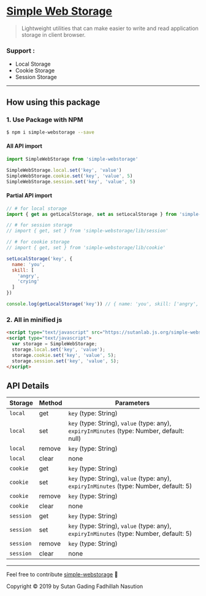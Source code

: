 # [Simple Web Storage](https://www.npmjs.com/package/simple-webstorage)
> Lightweight utilities that can make easier to write and read application storage in client browser.

### Support :
- Local Storage
- Cookie Storage
- Session Storage
---

## How using this package

### 1. Use Package with NPM

```bash
$ npm i simple-webstorage --save
```

#### All API import

```js
import SimpleWebStorage from 'simple-webstorage'

SimpleWebStorage.local.set('key', 'value')
SimpleWebStorage.cookie.set('key', 'value', 5)
SimpleWebStorage.session.set('key', 'value', 5)
```

#### Partial API import

```js
// # for local storage
import { get as getLocalStorage, set as setLocalStorage } from 'simple-webstorage/lib/local'

// # for session storage
// import { get, set } from 'simple-webstorage/lib/session'

// # for cookie storage
// import { get, set } from 'simple-webstorage/lib/cookie'

setLocalStorage('key', {
  name: 'you',
  skill: [
    'angry',
    'crying'
  ]
})

console.log(getLocalStorage('key')) // { name: 'you', skill: ['angry', 'crying'] }
```

### 2. All in minified js

```html
<script type="text/javascript" src="https://sutanlab.js.org/simple-webstorage/lib/bundle/simple-webstorage.min.js"></script>
<script type="text/javascript">
  var storage = SimpleWebStorage;
  storage.local.set('key', 'value');
  storage.cookie.set('key', 'value', 5);
  storage.session.set('key', 'value', 5);
</script>
```

## API Details

| Storage   | Method      | Parameters                                                                                  |
|-----------|-------------|---------------------------------------------------------------------------------------------|
| `local`   | get         | `key` (type: String)                                                                        |
| `local`   | set         | `key` (type: String), `value` (type: any), `expiryInMinutes` (type: Number, default: null)  |
| `local`   | remove      | `key` (type: String)                                                                        |
| `local`   | clear       |  none                                                                                       |
| `cookie`  | get         | `key` (type: String)                                                                        |
| `cookie`  | set         | `key` (type: String), `value` (type: any), `expiryInMinutes` (type: Number, default: 5)     |
| `cookie`  | remove      | `key` (type: String)                                                                        |
| `cookie`  | clear       |  none                                                                                       |
| `session` | get         | `key` (type: String)                                                                        |
| `session` | set         | `key` (type: String), `value` (type: any), `expiryInMinutes` (type: Number, default: 5)     |
| `session` | remove      | `key` (type: String)                                                                        |
| `session` | clear       |  none                                                                                       |

---
Feel free to contribute [simple-webstorage](https://github.com/sutanlab/simple-webstorage) 🙂

Copyright © 2019 by Sutan Gading Fadhillah Nasution